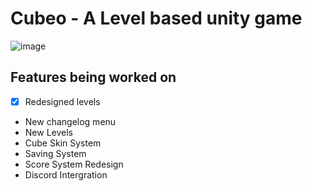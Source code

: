 # Cubeo - A Level based unity game

![image](https://i.imgur.com/g5A2ltM.png)

## Features being worked on
- [x] Redesigned levels
-  New changelog menu
-  New Levels
-  Cube Skin System
-  Saving System
-  Score System Redesign
-  Discord Intergration
